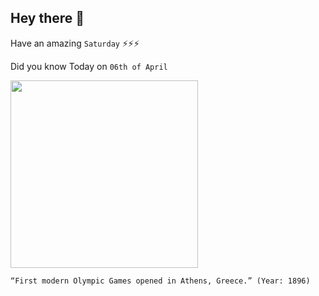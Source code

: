 ## Hey there 👋
Have an amazing `Saturday` ⚡⚡⚡

Did you know Today on `06th of April`
 
 [<img src="https://historythings.com/wp-content/uploads/2016/08/Athens_1896_report_cover.jpg" width="300" />](https://www.britannica.com/event/Athens-1896-Olympic-Games) 
 ```
“First modern Olympic Games opened in Athens, Greece.” (Year: 1896)
```
